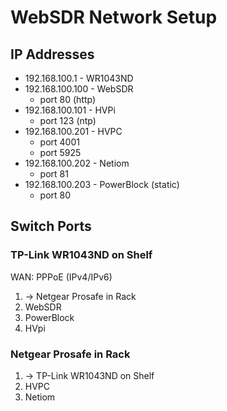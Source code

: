 WebSDR Network Setup
=============

## IP Addresses

* 192.168.100.1 - WR1043ND
* 192.168.100.100 - WebSDR
  * port 80 (http)
* 192.168.100.101 - HVPi
  * port 123 (ntp)
* 192.168.100.201 - HVPC
  * port 4001
  * port 5925
* 192.168.100.202 - Netiom
  * port 81
* 192.168.100.203 - PowerBlock (static)
  * port 80

## Switch Ports

### TP-Link WR1043ND on Shelf

WAN: PPPoE (IPv4/IPv6)

1. -> Netgear Prosafe in Rack
2. WebSDR
3. PowerBlock
4. HVpi

### Netgear Prosafe in Rack

1. -> TP-Link WR1043ND on Shelf
4. HVPC
6. Netiom
